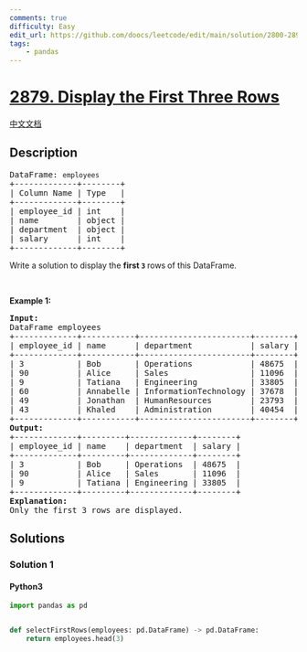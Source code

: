 ```yaml
---
comments: true
difficulty: Easy
edit_url: https://github.com/doocs/leetcode/edit/main/solution/2800-2899/2879.Display%20the%20First%20Three%20Rows/README_EN.md
tags:
    - pandas
---
```


<!-- problem:start -->

# [2879. Display the First Three Rows](https://leetcode.com/problems/display-the-first-three-rows)

[中文文档](/solution/2800-2899/2879.Display%20the%20First%20Three%20Rows/README.md)

## Description

<!-- description:start -->

<pre>
DataFrame: <code>employees</code>
+-------------+--------+
| Column Name | Type   |
+-------------+--------+
| employee_id | int    |
| name        | object |
| department  | object |
| salary      | int    |
+-------------+--------+
</pre>

<p>Write a solution to display the <strong>first <code>3</code> </strong>rows<strong> </strong>of this DataFrame.</p>

<p>&nbsp;</p>
<p><strong class="example">Example 1:</strong></p>

<pre>
<strong>Input:
</strong>DataFrame employees
+-------------+-----------+-----------------------+--------+
| employee_id | name      | department            | salary |
+-------------+-----------+-----------------------+--------+
| 3           | Bob       | Operations            | 48675  |
| 90          | Alice     | Sales                 | 11096  |
| 9           | Tatiana   | Engineering           | 33805  |
| 60          | Annabelle | InformationTechnology | 37678  |
| 49          | Jonathan  | HumanResources        | 23793  |
| 43          | Khaled    | Administration        | 40454  |
+-------------+-----------+-----------------------+--------+
<strong>Output:</strong>
+-------------+---------+-------------+--------+
| employee_id | name    | department  | salary |
+-------------+---------+-------------+--------+
| 3           | Bob     | Operations  | 48675  |
| 90          | Alice   | Sales       | 11096  |
| 9           | Tatiana | Engineering | 33805  |
+-------------+---------+-------------+--------+
<strong>Explanation:</strong> 
Only the first 3 rows are displayed.</pre>

<!-- description:end -->

## Solutions

<!-- solution:start -->

### Solution 1

<!-- tabs:start -->

#### Python3

```python
import pandas as pd


def selectFirstRows(employees: pd.DataFrame) -> pd.DataFrame:
    return employees.head(3)
```

<!-- tabs:end -->

<!-- solution:end -->

<!-- problem:end -->
